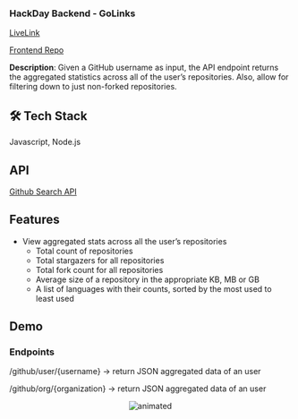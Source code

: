 
### HackDay Backend - GoLinks

 
[LiveLink](https://gh-user-stats.herokuapp.com/github/user/hassankaz1) 

 
[Frontend Repo](https://github.com/hassankaz1/GH-UserStats-FrontEnd) 

**Description**: Given a GitHub username as input, the API endpoint returns the aggregated statistics across all of the user’s repositories. Also, allow for filtering down to just non-forked repositories.  


## 🛠 Tech Stack
Javascript, Node.js

## API 
[Github Search API](https://docs.github.com/en/rest/search?apiVersion=2022-11-28#search-repositories) 

## Features

- View aggregated stats across all the user’s repositories
    -  Total count of repositories 
    - Total stargazers for all repositories 
    - Total fork count for all repositories 
    - Average size of a repository in the appropriate KB, MB or GB 
    - A list of languages with their counts, sorted by the most used to least used

## Demo

### Endpoints 

/github/user/{username} -> return JSON aggregated data of an user


/github/org/{organization} -> return JSON aggregated data of an user


<p align="center">
  <img src="" alt="animated" />
</p>